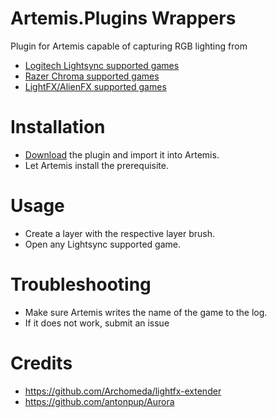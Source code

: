 # Artemis.Plugins Wrappers

Plugin for Artemis capable of capturing RGB lighting from 
* [Logitech Lightsync supported games](https://www.pcgamingwiki.com/wiki/RGB_lighting_middleware#Logitech_G_Lightsync)
* [Razer Chroma supported games](https://www.pcgamingwiki.com/wiki/RGB_lighting_middleware#Razer_Chroma_RGB)
* [LightFX/AlienFX supported games](https://www.pcgamingwiki.com/wiki/RGB_lighting_middleware#Alienware_AlienFX)

# Installation
* [Download](https://nightly.link/Artemis-RGB/Artemis.Plugins.Wrappers/workflows/build/master) the plugin and import it into Artemis. 
* Let Artemis install the prerequisite.

# Usage
* Create a layer with the respective layer brush.
* Open any Lightsync supported game.

# Troubleshooting
* Make sure Artemis writes the name of the game to the log.
* If it does not work, submit an issue

# Credits
* https://github.com/Archomeda/lightfx-extender
* https://github.com/antonpup/Aurora

